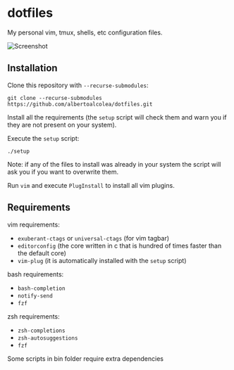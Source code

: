 # dotfiles
My personal vim, tmux, shells, etc configuration files.

![Screenshot](./screenshots/screenshot.png)

## Installation

Clone this repository with `--recurse-submodules`:

```
git clone --recurse-submodules https://github.com/albertoalcolea/dotfiles.git
```

Install all the requirements (the `setup` script will check them and warn you if they are not present on your system).

Execute the `setup` script:

```
./setup
```

Note: if any of the files to install was already in your system the script will ask you if you want to overwrite them.

Run `vim` and execute `PlugInstall` to install all vim plugins.

## Requirements

vim requirements:

- `exuberant-ctags` or `universal-ctags` (for vim tagbar)
- `editorconfig` (the core written in c that is hundred of times faster than the default core)
- `vim-plug` (it is automatically installed with the `setup` script)

bash requirements:

- `bash-completion`
- `notify-send`
- `fzf`

zsh requirements:

- `zsh-completions`
- `zsh-autosuggestions`
- `fzf`

Some scripts in bin folder require extra dependencies
